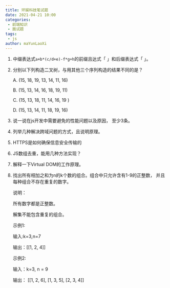 ```yaml
---
title: 环娱科技笔试题
date: 2021-04-21 10:00
categories:
 - 前端知识
 - 面试题
tags:
 - js
author: maYunLaoXi
---
```


1. 中缀表达式`a+b*(c/d+e)-f*g+h`的前缀且达式「 」和后缀表达式「 」。

2. 分别以下列构造二叉树，与用其他三个序列构造的结果不同的是？

   A. (15, 18, 19, 13, 14, 11, 16)

   B. (15, 13, 14, 16, 18, 19, 11)

   C. (15, 13, 18, 11, 14, 16, 19 )

   D. (15, 13, 14, 11, 18, 19, 16)

3. 说一说在js开发中需要避免的性能问题以及原因， 至少3条。

4. 列举几种解决跨域问题的方式，且说明原理。

5. HTTPS是如何确保信息安全传输的

6. JS数组去重，能用几种方法实现？

7. 解释一下Virtual DOM的工作原理。

8. 找出所有相加之和为n的k个数的组合。组合中只允许含有1-9的正整数， 并且每种组合不存在重复的数字。

   说明：

   所有数字都是正整数。

   解集不能包含重复的组合。

   示例1:

   输入:k=3,n=7

   输出：[[1, 2, 4]]

   示例2:

   输入：k=3, n = 9

   输出： [[1, 2, 6], [1, 3, 5], [2, 3, 4]]

